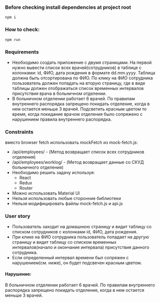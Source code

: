 ### Before checking install dependencies at project root
```
npm i
```

### How to check:
```
npm run
```

### Requirements
- Необходимо создать приложение с двумя страницами. На первой нужно вывести список всех врачей(сотрудников) в таблице с колонками: id, ФИО, дата рождения в формате dd.mm.yyyy. Таблица должна быть отсортирована по ФИО. По клику на ФИО сотрудника пользователь должен попадать на вторую страницу, где в виде таблицы должен отображаться список временных интервалов присутствия врача в больничном отделении.
- В больничном отделении работает 6 врачей. По правилам внутреннего распорядка запрещено покидать отделение, когда в нем остается меньше 3 врачей.
Подсветить красным цветом то время, когда покидание врачом отделения было сопряжено с нарушением правила внутреннего распорядка.

### Constraints
вместо browser fetch использовать mockFetch из mock-fetch.js:
  - /api/employees/ - (Метод возвращает список всех сотрудников отделения)
  - /api/employees/worklog/ - (Метод возвращает данные со СКУД больничного отделения)
- Необходимо решить задачу используя: 
  - React
  - Redux
  - Router
- Можно использовать Material UI
- Нельзя использовать любые сторонние библиотеки
- Нельзя модифицировать файлы mock-fetch.js и api.js

### User story
- Пользователь заходит на домашнюю страницу и видит таблицу со списком сотрудников с колонками id, ФИО, дата рождения.
- При клике на ФИО сотрудника пользователь попадает на другую страницу и видит таблицу со списком временных интервалов(начало и окончание интервала) присутствия данного сотрудника.
- Если определенный интервал времени был сопряжен с нарушением(см. ниже), он будет подсвечен красным цветом.
#### Нарушение:
В больничном отделении работает 6 врачей. По правилам внутреннего распорядка запрещено покидать отделение, когда в нем остается меньше 3 врачей.
